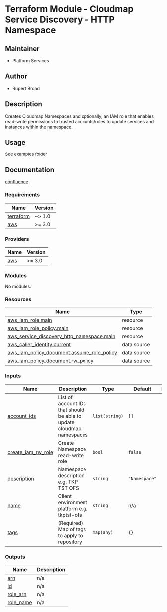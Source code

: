 # Terraform Module - Cloudmap Service Discovery - HTTP Namespace

## Maintainer

* Platform Services

## Author

* Rupert Broad

## Description

Creates Cloudmap Namespaces and optionally, an IAM role that enables read-write permissions to trusted accounts/roles to update services and instances within the namespace.

## Usage

See examples folder

## Documentation

[confluence](https://ohpendev.atlassian.net/wiki/spaces/CCE/pages/2062320795/Terraform+Modules)

<!--- BEGIN_TF_DOCS --->
### Requirements

| Name | Version |
|------|---------|
| <a name="requirement_terraform"></a> [terraform](#requirement\_terraform) | ~> 1.0 |
| <a name="requirement_aws"></a> [aws](#requirement\_aws) | >= 3.0 |

### Providers

| Name | Version |
|------|---------|
| <a name="provider_aws"></a> [aws](#provider\_aws) | >= 3.0 |

### Modules

No modules.

### Resources

| Name | Type |
|------|------|
| [aws_iam_role.main](https://registry.terraform.io/providers/hashicorp/aws/latest/docs/resources/iam_role) | resource |
| [aws_iam_role_policy.main](https://registry.terraform.io/providers/hashicorp/aws/latest/docs/resources/iam_role_policy) | resource |
| [aws_service_discovery_http_namespace.main](https://registry.terraform.io/providers/hashicorp/aws/latest/docs/resources/service_discovery_http_namespace) | resource |
| [aws_caller_identity.current](https://registry.terraform.io/providers/hashicorp/aws/latest/docs/data-sources/caller_identity) | data source |
| [aws_iam_policy_document.assume_role_policy](https://registry.terraform.io/providers/hashicorp/aws/latest/docs/data-sources/iam_policy_document) | data source |
| [aws_iam_policy_document.rw_policy](https://registry.terraform.io/providers/hashicorp/aws/latest/docs/data-sources/iam_policy_document) | data source |

### Inputs

| Name | Description | Type | Default | Required |
|------|-------------|------|---------|:--------:|
| <a name="input_account_ids"></a> [account\_ids](#input\_account\_ids) | List of account IDs that should be able to update cloudmap namespaces | `list(string)` | `[]` | no |
| <a name="input_create_iam_rw_role"></a> [create\_iam\_rw\_role](#input\_create\_iam\_rw\_role) | Create Namespace read-write role | `bool` | `false` | no |
| <a name="input_description"></a> [description](#input\_description) | Namespace description e.g. TKP TST OFS | `string` | `"Namespace"` | no |
| <a name="input_name"></a> [name](#input\_name) | Client environment platform e.g. tkptst-ofs | `string` | n/a | yes |
| <a name="input_tags"></a> [tags](#input\_tags) | (Required) Map of tags to apply to repository | `map(any)` | `{}` | no |

### Outputs

| Name | Description |
|------|-------------|
| <a name="output_arn"></a> [arn](#output\_arn) | n/a |
| <a name="output_id"></a> [id](#output\_id) | n/a |
| <a name="output_role_arn"></a> [role\_arn](#output\_role\_arn) | n/a |
| <a name="output_role_name"></a> [role\_name](#output\_role\_name) | n/a |

<!--- END_TF_DOCS --->